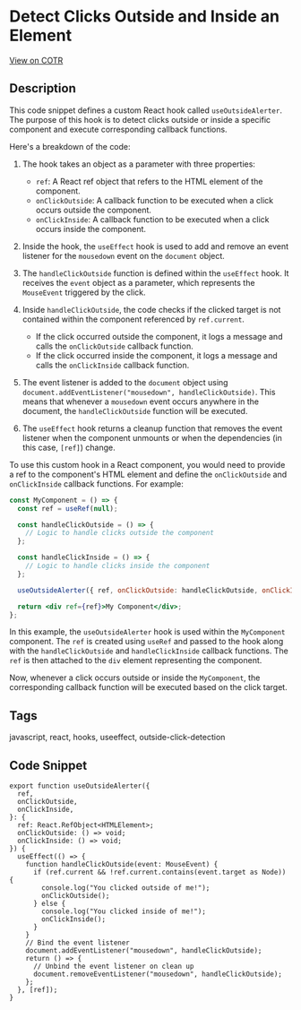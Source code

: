 # Detect Clicks Outside and Inside an Element

[View on COTR](https://cotr.dev/snippet/347)

## Description
This code snippet defines a custom React hook called `useOutsideAlerter`. The purpose of this hook is to detect clicks outside or inside a specific component and execute corresponding callback functions.

Here's a breakdown of the code:

1. The hook takes an object as a parameter with three properties:
   - `ref`: A React ref object that refers to the HTML element of the component.
   - `onClickOutside`: A callback function to be executed when a click occurs outside the component.
   - `onClickInside`: A callback function to be executed when a click occurs inside the component.

2. Inside the hook, the `useEffect` hook is used to add and remove an event listener for the `mousedown` event on the `document` object.

3. The `handleClickOutside` function is defined within the `useEffect` hook. It receives the `event` object as a parameter, which represents the `MouseEvent` triggered by the click.

4. Inside `handleClickOutside`, the code checks if the clicked target is not contained within the component referenced by `ref.current`.
   - If the click occurred outside the component, it logs a message and calls the `onClickOutside` callback function.
   - If the click occurred inside the component, it logs a message and calls the `onClickInside` callback function.

5. The event listener is added to the `document` object using `document.addEventListener("mousedown", handleClickOutside)`. This means that whenever a `mousedown` event occurs anywhere in the document, the `handleClickOutside` function will be executed.

6. The `useEffect` hook returns a cleanup function that removes the event listener when the component unmounts or when the dependencies (in this case, `[ref]`) change.

To use this custom hook in a React component, you would need to provide a ref to the component's HTML element and define the `onClickOutside` and `onClickInside` callback functions. For example:

```jsx
const MyComponent = () => {
  const ref = useRef(null);

  const handleClickOutside = () => {
    // Logic to handle clicks outside the component
  };

  const handleClickInside = () => {
    // Logic to handle clicks inside the component
  };

  useOutsideAlerter({ ref, onClickOutside: handleClickOutside, onClickInside: handleClickInside });

  return <div ref={ref}>My Component</div>;
};
```

In this example, the `useOutsideAlerter` hook is used within the `MyComponent` component. The `ref` is created using `useRef` and passed to the hook along with the `handleClickOutside` and `handleClickInside` callback functions. The `ref` is then attached to the `div` element representing the component.

Now, whenever a click occurs outside or inside the `MyComponent`, the corresponding callback function will be executed based on the click target.

## Tags
javascript, react, hooks, useeffect, outside-click-detection

## Code Snippet
```
export function useOutsideAlerter({
  ref,
  onClickOutside,
  onClickInside,
}: {
  ref: React.RefObject<HTMLElement>;
  onClickOutside: () => void;
  onClickInside: () => void;
}) {
  useEffect(() => {
    function handleClickOutside(event: MouseEvent) {
      if (ref.current && !ref.current.contains(event.target as Node)) {
        console.log("You clicked outside of me!");
        onClickOutside();
      } else {
        console.log("You clicked inside of me!");
        onClickInside();
      }
    }
    // Bind the event listener
    document.addEventListener("mousedown", handleClickOutside);
    return () => {
      // Unbind the event listener on clean up
      document.removeEventListener("mousedown", handleClickOutside);
    };
  }, [ref]);
}
```
